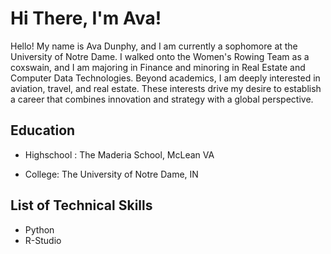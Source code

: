 # Hi There, I'm Ava!
Hello! My name is Ava Dunphy, and I am currently a sophomore at the University of Notre Dame. I walked onto the Women's Rowing Team as a coxswain, and I am majoring in Finance and minoring in Real Estate and Computer Data Technologies. Beyond academics, I am deeply interested in aviation, travel, and real estate. These interests drive my desire to establish a career that combines innovation and strategy with a global perspective.

## Education 
* Highschool : The Maderia School, McLean VA

* College: The University of Notre Dame, IN


## List of Technical Skills 
- Python
- R-Studio

